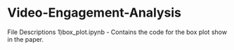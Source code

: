 # Video-Engagement-Analysis
File Descriptions
1)box_plot.ipynb - Contains the code for the box plot show in the paper.
